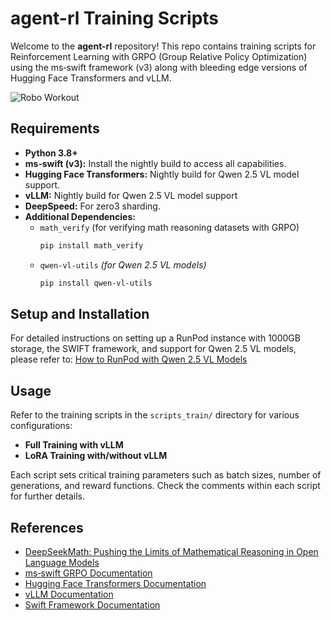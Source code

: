 # agent-rl Training Scripts

Welcome to the **agent-rl** repository! This repo contains training scripts for Reinforcement Learning with GRPO (Group Relative Policy Optimization) using the ms‑swift framework (v3) along with bleeding edge versions of Hugging Face Transformers and vLLM.


![Robo Workout](https://github.com/the-laughing-monkey/agent-rl/blob/main/images/robo-workout-1.jpeg?raw=true)

## Requirements

- **Python 3.8+**
- **ms‑swift (v3):** Install the nightly build to access all capabilities.
- **Hugging Face Transformers:** Nightly build for Qwen 2.5 VL model support.
- **vLLM:** Nightly build for Qwen 2.5 VL model support
- **DeepSpeed:** For zero3 sharding.
- **Additional Dependencies:**  
  - `math_verify` (for verifying math reasoning datasets with GRPO)  
    ```bash
    pip install math_verify
    ```
  - `qwen-vl-utils` *(for Qwen 2.5 VL models)*
    ```bash
    pip install qwen-vl-utils
    ```

## Setup and Installation

For detailed instructions on setting up a RunPod instance with 1000GB storage, the SWIFT framework, and support for Qwen 2.5 VL models, please refer to:
[How to RunPod with Qwen 2.5 VL Models](documentation/how-to-runpod-qwen-2.5VL-models.md)

## Usage

Refer to the training scripts in the `scripts_train/` directory for various configurations:
- **Full Training with vLLM**
- **LoRA Training with/without vLLM**

Each script sets critical training parameters such as batch sizes, number of generations, and reward functions. Check the comments within each script for further details.

## References

- [DeepSeekMath: Pushing the Limits of Mathematical Reasoning in Open Language Models](https://arxiv.org/abs/2402.03300)
- [ms‑swift GRPO Documentation](https://github.com/modelscope/ms-swift/blob/main/docs/source_en/Instruction/GRPO.md)
- [Hugging Face Transformers Documentation](https://huggingface.co/docs/transformers)
- [vLLM Documentation](https://vllm.ai)
- [Swift Framework Documentation](https://swift.readthedocs.io)